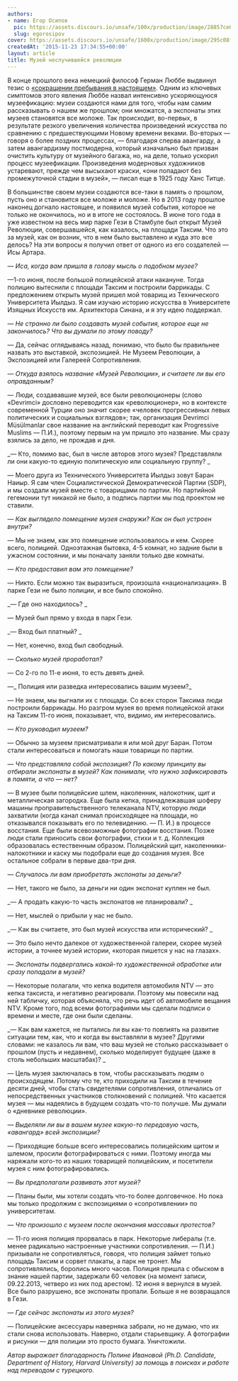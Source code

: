 ```yaml
---
authors:
- name: Егор Осипов
  pic: https://assets.discours.io/unsafe/100x/production/image/28857ce0-90d9-11e8-a560-8fb4ec62d69b.jpeg
  slug: egorosipov
cover: https://assets.discours.io/unsafe/1600x/production/image/295c08f0-90e8-11e8-b664-798ed379bf02.jpeg
createdAt: '2015-11-23 17:34:55+00:00'
layout: article
title: Музей неслучившейся революции
---
```


В конце прошлого века немецкий философ Герман Люббе выдвинул тезис о [«сокращении пребывания в настоящем»](http://www.ruthenia.ru/logos/personalia/plotnikov/transitions/01_zugzeit.htm). Одним из ключевых симптомов этого явления Люббе назвал интенсивно ускоряющуюся музеефикацию: музеи создаются нами для того, чтобы нам самим рассказывать о нашем же прошлом; они множатся, а экспонаты этих музеев становятся все моложе. Так происходит, во-первых, в результате резкого увеличения количества произведений искусства по сравнению с предшествующими Новому времени веками. Во-вторых — говоря о более поздних процессах, — благодаря сперва авангарду, а затем авангардизму постмодерна, который изначально был призван очистить культуру от музейного багажа, но, на деле, только ускорил процесс музеефикации. Произведения модерновых художников устаревают, прежде чем высыхают краски, «они попадают без промежуточной стадии в музей», — писал еще в 1925 году Ханс Титце.

В большинстве своем музеи создаются все-таки в память о прошлом, пусть оно и становится все моложе и моложе. Но в 2013 году прошлое наконец догнало настоящее, и появился музей события, которое не только не окончилось, но и в итоге не состоялось. В июне того года в уже известном на весь мир парке Гези в Стамбуле был открыт Музей Революции, совершавшейся, как казалось, на площади Таксим. Что это за музей, как он возник, что в нем было выставлено и куда это все делось? На эти вопросы я получил ответ от одного из его создателей — Исы Артара.

_— Иса, когда вам пришла в голову мысль о подобном музее?_

—1-го июня, после большой полицейской атаки накануне. Тогда полицию вытеснили с площади Таксим и построили баррикады. С предложением открыть музей пришел мой товарищ из Технического Университета Иылдыз. Я сам изучаю историю искусства в Университете Изящных Искусств им. Архитектора Синана, и я эту идею поддержал.

_— Не странно ли было создавать музей события, которое еще не закончилось? Что вы думали по этому поводу?_

— Да, сейчас оглядываясь назад, понимаю, что было бы правильнее назвать это выставкой, экспозицией. Не Музеем Революции, а Экспозицией или Галереей Сопротивления.

_— Откуда взялось название «Музей Революции», и считаете ли вы его оправданным?_

— Люди, создававшие музей, все были революционеры (слово «Devrimci» дословно переводится как «революционер», но в контексте современной Турции оно значит скорее «человек прогрессивных левых политических и социальных взглядов»; так, организация Devrimci Müsülmanlar свое название на английский переводит как Progressive Muslims — П.И.), поэтому первым на ум пришло это название. Мы сразу взялись за дело, не прождав и дня.

_— Кто, помимо вас, был в числе авторов этого музея? Представляли ли они какую-то единую политическую или социальную группу? _

— Моего друга из Технического Университета Иылдыз зовут Баран Наиыр. Я сам член Социалистической Демократической Партии (SDP), и мы создали музей вместе с товарищами по партии. Но партийной гегемонии тут никакой не было, а подпись партии мы под проектом не ставили.

_— Как выглядело помещение музея снаружи? Как он был устроен внутри?_

— Мы не знаем, как это помещение использовалось и кем. Скорее всего, полицией. Одноэтажная бытовка, 4-5 комнат, но задние были в ужасном состоянии, и мы поначалу заняли только две комнаты.

_— Кто предоставил вам это помещение?_

— Никто. Если можно так выразиться, произошла «национализация». В парке Гези не было полиции, и все было спокойно.

_— Где оно находилось? _

— Музей был прямо у входа в парк Гези.

_— Вход был платный? _

— Нет, конечно, вход был свободный.

_— Сколько музей проработал?_

— Со 2-го по 11-е июня, то есть девять дней.

—_ Полиция или разведка интересовались вашим музеем?_

— Не знаем, мы выгнали их с площади. Со всех сторон Таксима люди построили баррикады. Но разгром музея во время полицейской атаки на Таксим 11-го июня, показывает, что, видимо, им интересовались.

_— Кто руководил музеем?_

— Обычно за музеем присматривали я или мой друг Баран. Потом стали интересоваться и помогать наши товарищи по партии.

_— Что представляла собой экспозиция? По какому принципу вы отбирали экспонаты в музей? Как понимали, что нужно зафиксировать в памяти, а что — нет?_

— В музее были полицейские шлем, наколенник, налокотник, щит и металлическая загородка. Еще была кепка, принадлежавшая шоферу машины проправительственного телеканала NTV, которую люди захватили (когда канал снимал происходящее на площади, но отказывался показывать его по телевидению. — П. И.) в процессе восстания. Еще были всевозможные фотографии восстания. Позже люди стали приносить свои фотографии, стихи и т. д. Коллекция образовалась естественным образом. Полицейский щит, наколенники-налокотники и каску мы подобрали еще до создания музея. Все остальное собрали в первые два-три дня.

_— Случалось ли вам приобретать экспонаты за деньги?_

— Нет, такого не было, за деньги ни один экспонат куплен не был.

_— А продать какую-то часть экспонатов не планировали? _

— Нет, мыслей о прибыли у нас не было.

_— Как вы считаете, это был музей искусства или исторический? _

— Это было нечто далекое от художественной галереи, скорее музей истории, а точнее музей истории, «которая пишется у нас на глазах».

_— Экспонаты подвергались какой-то художественной обработке или сразу попадали в музей?_

— Некоторые полагали, что кепка водителя автомобиля NTV — это кепка таксиста, и негативно реагировали. Поэтому мы повесили над ней табличку, которая объясняла, что речь идет об автомобиле вещания NTV. Кроме того, под всеми фотографиями мы сделали подписи о времени и месте, где они были сделаны.

_— Как вам кажется, не пытались ли вы как-то повлиять на развитие ситуации тем, как, что и когда вы выставляли в музее? Другими словами: не казалось ли вам, что ваш музей не столько рассказывает о прошлом (пусть и недавнем), сколько моделирует будущее (даже в столь небольших масштабах)? _

— Цель музея заключалась в том, чтобы рассказывать людям о происходящем. Потому что те, кто приходили на Таксим в течение десяти дней, чтобы стать свидетелями сопротивления, отличались от непосредственных участников столкновений с полицией. Что касается музея — мы надеялись в будущем создать что-то получше. Мы думали о «дневнике революции».

_— Выделяли ли вы в вашем музее какую-то передовую часть, «авангард» всей экспозиции?_

— Приходящие больше всего интересовались полицейским щитом и шлемом, просили фотографироваться с ними. Поэтому иногда мы наряжали кого-то из наших товарищей полицейским, и посетители музея с ним фотографировались.

_— Вы предполагали развивать этот музей?_

— Планы были, мы хотели создать что-то более долговечное. Но пока мы только продолжим с экспозициями о «сопротивлении» по университетам.

_— Что произошло с музеем после окончания массовых протестов?_

— 11-го июня полиция прорвалась в парк. Некоторые либералы (т.е. менее радикально настроенные участники сопротивления. — П.И.) призывали не сопротивляться, говоря, что полиция займет только площадь Таксим и сорвет плакаты, а парк не тронет. Мы сопротивлялись, боролись много часов. Полиция пришла с обыском в знание нашей партии, задержали 60 человек (на момент записи, 09.22.2013, четверо из них под арестом). 12 июня я вернулся в музей. Все было разрушено, все экспонаты пропали. Больше я не возвращался в Гези.

_— Где сейчас экспонаты из этого музея?_

— Полицейские аксессуары наверняка забрали, но не думаю, что их стали снова использовать. Наверно, отдали старьевщику. А фотографии и рисунки — для полиции это просто бумага. Уничтожили.

_Автор выражает благодарность Полине Ивановой (Ph.D. Candidate, Department of History, Harvard University) за помощь в поисках и работе над переводом с турецкого._